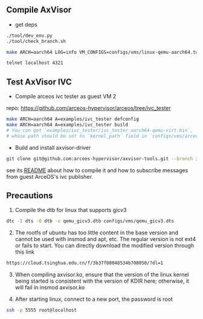 ## Compile AxVisor

* get deps
```bash
./tool/dev_env.py
./tool/check_branch.sh
```


```bash
make ARCH=aarch64 LOG=info VM_CONFIGS=configs/vms/linux-qemu-aarch64.toml:configs/vms/arceos-aarch64.toml GICV3=y NET=y SMP=2 run DISK_IMG=/PATH/ubuntu-22.04-rootfs_ext4.img SECOND_SERIAL=y

telnet localhost 4321
```

## Test AxVisor IVC

* Compile arceos ivc tester as guest VM 2

repo: https://github.com/arceos-hypervisor/arceos/tree/ivc_tester

```bash
make ARCH=aarch64 A=examples/ivc_tester defconfig
make ARCH=aarch64 A=examples/ivc_tester build
# You can get `examples/ivc_tester/ivc_tester_aarch64-qemu-virt.bin`,
# whose path should be set to `kernel_path` field in `configs/vms/arceos-aarch64.toml`.
```

* Build and install axvisor-driver

```bash
git clone git@github.com:arceos-hypervisor/axvisor-tools.git --branch ivc
```

see its [README](https://github.com/arceos-hypervisor/axvisor-tools/blob/ivc/ivc/kernel_driver/README.md) about how to compile it and how to subscribe messages from guest ArceOS's ivc publisher.

## Precautions

1. Compile the dtb for linux that supports gicv3

```bash
dtc -I dts -O dtb -o qemu_gicv3.dtb configs/vms/qemu_gicv3.dts
```

2. The rootfs of ubuntu has too little content in the base version and cannot be used with insmod and apt, etc. The regular version is not ext4 or fails to start. You can directly download the modified version through this link

```bash
https://cloud.tsinghua.edu.cn/f/3b37f08048534b708050/?dl=1
```

3. When compiling axvisor.ko, ensure that the version of the linux kernel being started is consistent with the version of KDIR here; otherwise, it will fail in insmod axvisor.ko

4. After starting linux, connect to a new port, the password is root

```bash
ssh -p 5555 root@localhost
```

